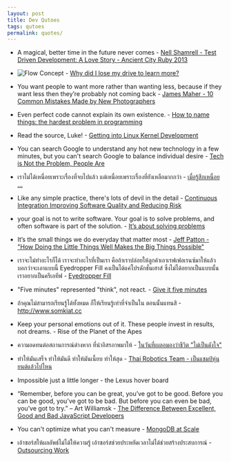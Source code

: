```yaml
---
layout: post
title: Dev Qutoes
tags: qutoes
permalink: quotes/
---
```


* A magical, better time in the future never comes - [Nell Shamrell -
  Test Driven Development: A Love Story - Ancient City Ruby
2013](https://www.youtube.com/watch?v=nBtO1UOK9Hs)

* ![Flow
Concept](https://qph.is.quoracdn.net/main-qimg-4192549704b97fa8e80152d6e463a4c1?convert_to_webp=true) - [Why did I lose my drive to learn
more?](https://www.quora.com/Why-did-I-lose-my-drive-to-learn-more/answer/Shreyas-Saxena-1)

* You want people to want more rather than wanting less, because if they
want less then they’re probably not coming back - [James Maher - 10 Common Mistakes Made by New Photographers](http://digital-photography-school.com/10-common-mistakes-made-by-new-photographers/)

* Even perfect code cannot explain its own existence. - [How to name
things: the hardest problem in
programming](http://www.slideshare.net/pirhilton/how-to-name-things-the-hardest-problem-in-programming)

* Read the source, Luke! - [Getting into Linux Kernel Development](https://www.cyphar.com/blog/post/getting-into-linux-kernel-development)

* You can search Google to understand any hot new technology in a few
minutes, but you can't search Google to balance individual desire -
[Tech is Not the Problem, People Are](http://www.thoughtworks.com/insights/blog/tech-not-problem-people-are)

* เราไม่ได้เหนื่อยเพราะเรื่องที่จบไปแล้ว แต่เหนื่อยเพราะเรื่องที่ยังเหลือมากกว่า - [เมื่อรู้สึกเหนื่อย …](https://medium.com/life-as-i-feel-it/เมื่อรู้สึกเหนื่อย-c701dac759dc)

* Like any simple practice, there's lots of devil in the detail - [Continuous Integration Improving Software Quality and Reducing Risk](http://martinfowler.com/books/duvall.html)

*  your goal is not to write software. Your goal is to solve problems, and often software is part of the solution. - [It’s about solving problems](http://sicpers.info/2014/01/its-about-solving-problems/)

* It’s the small things we do everyday that matter most - [Jeff Patton - "How Doing the Little Things Well Makes the Big Things Possible"](https://www.youtube.com/watch?v=iM9FLxico1I)

* เราจะไม่ทำอะไรก็ได้ เราจะทำอะไรที่เป็นเรา คือถ้าเราปล่อยให้ลูกค้าเอาเรฟเฟอเรนซ์มาให้แล้วบอกว่าจะเอาแบบนี้ Eyedropper Fill คงเป็นได้แค่โปรดักชั่นเฮาส์ ซึ่งไม่ได้อยากเป็นแบบนั้น เราอยากเป็นครีเอทีฟ - [Eyedropper Fill](http://www.fungjaizine.com/art-cover/2015/10/3/-eyedropper-fill)

* "Five minutes" represented "think", not react. - [Give it five minutes](https://signalvnoise.com/posts/3124-give-it-five-minutes)

* ถ้าคุณไม่สามารถเรียนรู้ได้ทั้งหมด ก็ให้เรียนรู้เท่าที่จําเป็นใน ตอนนั้นแทนสิ - <http://www.somkiat.cc>

* Keep your personal emotions out of it. These people invest in results,
not dreams. - Rise of the Planet of the Apes

* ความอดทนต่อสถานการณ์ต่างหาก ที่นำอิสรภาพมาให้ - [ในวันที่เผลอมองว่าชีวิต "ไม่เป็นดังใจ"](https://storylog.co/story/55362b8e95099c580df8db1d)

* ทำให้มันเสร็จ ทำให้มันดี ทำให้มันเนี้ยบ ทำให้สุด - [Thai Robotics Team - เป็นแชมป์หุ่นยนต์แล้วไปไหน](https://www.youtube.com/watch?v=YKLXDWiWNCY)

* Impossible just a little longer - the Lexus hover board

* “Remember, before you can be great, you’ve got to be good. Before you can be good, you’ve got to be bad. But before you can even be bad, you’ve got to try.” – Art Williamsk - [The Difference Between Excellent, Good and Bad JavaScript Developers](http://thefullstack.xyz/excellent-javascript-developer/)

* You can't optimize what you can't measure - [MongoDB at Scale](https://www.mongodb.com/mongodb-scale)

* เอ้าซอร์สให้ผลลัพธ์ไม่ได้ให้ความรู้ เอ้าซอร์สช่วยประหยัดเวลาไม่ได้ช่วยสร้างประสบการณ์ - [Outsourcing Work](https://medium.com/inspiring-home/outsourcing-work-f269c0233f6f#.lryg8vdxw)
